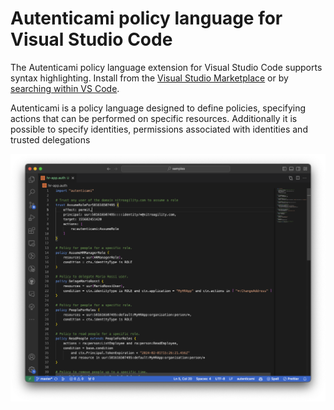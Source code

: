# Autenticami policy language for Visual Studio Code

The Autenticami policy language extension for Visual Studio Code supports syntax highlighting.  Install from the [Visual Studio Marketplace](https://marketplace.visualstudio.com/items?itemName=autenticami-community.autenticami) or by [searching within VS Code](https://code.visualstudio.com/docs/editor/extension-gallery#_search-for-an-extension).

Autenticami is a policy language designed to define policies, specifying actions that can be performed on specific resources. Additionally it is possible to specify identities, permissions associated with identities and trusted delegations

![autenticami](https://raw.githubusercontent.com/autenticami/autenticami-vscode/main/assets/autenticami-vscode-sample.png)
